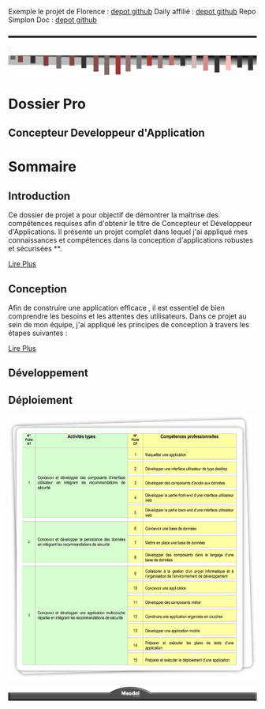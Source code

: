 Exemple le projet de Florence : [depot github](https://github.com/Florence-Martin/CDA_fil_rouge)
Daily affilié : [depot github](https://github.com/Simplon-hdf/daily-objectives-cda-vals-p4/blob/main/Jour-32.md)
Repo Simplon Doc : [depot github](https://github.com/Simplon-hdf/bot-discord-Simplon-Hub-doc)

![mep_top](./assets/mep/line1.png)

![mep_top](./assets/mep/notes0.png)

<!-- ![mep_top](./assets/mep/lol.png) -->

# Dossier Pro

## Concepteur Developpeur d'Application

# Sommaire

## Introduction

Ce dossier de projet a pour objectif de démontrer la maîtrise des compétences requises afin d'obtenir le titre de Concepteur et Développeur d'Applications. Il présente un projet complet dans lequel j'ai appliqué mes connaissances et compétences dans la conception d'applications robustes et sécurisées \*\*.

[Lire Plus](1.introduction/introduction.md)

## Conception

Afin de construire une application efficace , il est essentiel de bien comprendre les besoins et les attentes des utilisateurs. Dans ce projet au sein de mon équipe, j'ai appliqué les principes de conception à travers les étapes suivantes :

[Lire Plus](1.conception/conception.md)

## Développement

## Déploiement

![CDA_Tableau](assets/img/COMPET.png)

![mep_top](./assets/mep/mep_bot.png)
